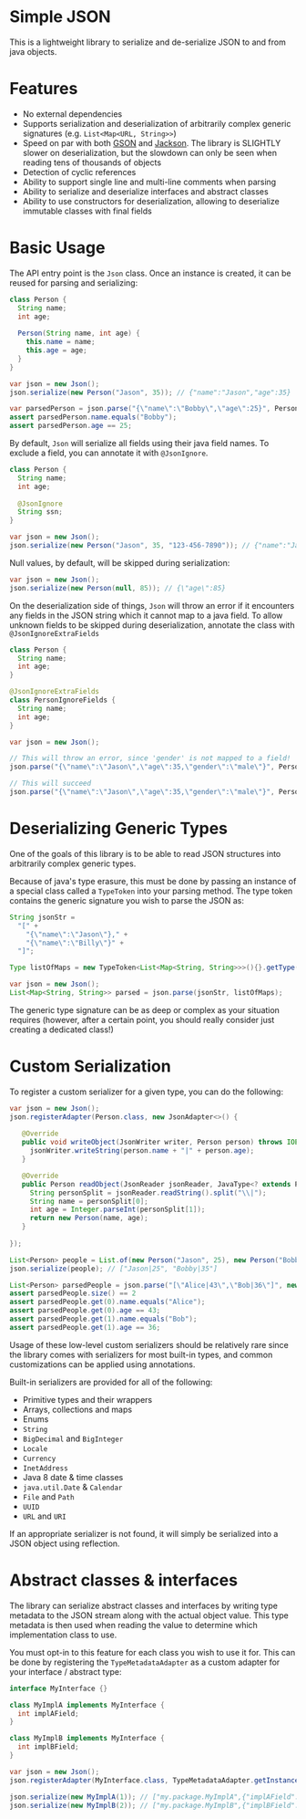 # Simple JSON

This is a lightweight library to serialize and de-serialize JSON to and from java objects.

# Features
- No external dependencies
- Supports serialization and deserialization of arbitrarily complex generic signatures (e.g. `List<Map<URL, String>>`)
- Speed on par with both [GSON](https://github.com/google/gson) and [Jackson](https://github.com/FasterXML/jackson). The library is SLIGHTLY slower on deserialization, but the slowdown can only be seen when reading tens of thousands of objects
- Detection of cyclic references
- Ability to support single line and multi-line comments when parsing
- Ability to serialize and deserialize interfaces and abstract classes
- Ability to use constructors for deserialization, allowing to deserialize immutable classes with final fields

# Basic Usage
The API entry point is the `Json` class. Once an instance is created, it can be reused for parsing and serializing:

```java
class Person {
  String name;
  int age;
  
  Person(String name, int age) {
    this.name = name;
    this.age = age;
  }
}

var json = new Json();
json.serialize(new Person("Jason", 35)); // {"name":"Jason","age":35}

var parsedPerson = json.parse("{\"name\":\"Bobby\",\"age\":25}", Person.class);
assert parsedPerson.name.equals("Bobby");
assert parsedPerson.age == 25;
```

By default, ```Json``` will serialize all fields using their java field names. To exclude a field, you can annotate it with ```@JsonIgnore```.
```java
class Person {
  String name;
  int age;
  
  @JsonIgnore
  String ssn;
}

var json = new Json();
json.serialize(new Person("Jason", 35, "123-456-7890")); // {"name":"Jason","age":35}
```

Null values, by default, will be skipped during serialization:
```java
var json = new Json();
json.serialize(new Person(null, 85)); // {\"age\":85}
```

On the deserialization side of things, ```Json``` will throw an error if it encounters any fields in the JSON string which it cannot map to a java field. To allow unknown fields to be skipped during deserialization, annotate the class with ```@JsonIgnoreExtraFields``` 
```java
class Person {
  String name;
  int age;
}

@JsonIgnoreExtraFields
class PersonIgnoreFields {
  String name;
  int age;
}

var json = new Json();

// This will throw an error, since 'gender' is not mapped to a field!
json.parse("{\"name\":\"Jason\",\"age\":35,\"gender\":\"male\"}", Person.class);

// This will succeed
json.parse("{\"name\":\"Jason\",\"age\":35,\"gender\":\"male\"}", PersonIgnoreFields.class);
```

# Deserializing Generic Types

One of the goals of this library is to be able to read JSON structures into arbitrarily complex generic types.

Because of java's type erasure, this must be done by passing an instance of a special class called a `TypeToken` into your parsing method. The type token contains the generic signature you wish to parse the JSON as:

```java
String jsonStr =
  "[" +
    "{\"name\":\"Jason\"}," +
    "{\"name\":\"Billy\"}" +
  "]"; 

Type listOfMaps = new TypeToken<List<Map<String, String>>>(){}.getType();

var json = new Json();
List<Map<String, String>> parsed = json.parse(jsonStr, listOfMaps);
```

The generic type signature can be as deep or complex as your situation requires (however, after a certain point, you should really consider just creating a dedicated class!)

# Custom Serialization

To register a custom serializer for a given type, you can do the following:
```java
var json = new Json();
json.registerAdapter(Person.class, new JsonAdapter<>() {
  
   @Override
   public void writeObject(JsonWriter writer, Person person) throws IOException {
     jsonWriter.writeString(person.name + "|" + person.age);
   }

   @Override
   public Person readObject(JsonReader jsonReader, JavaType<? extends Person> type) throws IOException {
     String personSplit = jsonReader.readString().split("\\|");
     String name = personSplit[0];
     int age = Integer.parseInt(personSplit[1]);
     return new Person(name, age);
   }
   
});

List<Person> people = List.of(new Person("Jason", 25), new Person("Bobby", 35));
json.serialize(people); // ["Jason|25", "Bobby|35"]

List<Person> parsedPeople = json.parse("[\"Alice|43\",\"Bob|36\"]", new TypeToken<List<Person>>(){}.getType());
assert parsedPeople.size() == 2
assert parsedPeople.get(0).name.equals("Alice");
assert parsedPeople.get(0).age == 43;
assert parsedPeople.get(1).name.equals("Bob");
assert parsedPeople.get(1).age == 36;
```

Usage of these low-level custom serializers should be relatively rare since the library comes with serializers for most built-in types, and common customizations can be applied using annotations.

Built-in serializers are provided for all of the following:
- Primitive types and their wrappers
- Arrays, collections and maps
- Enums
- `String`
- `BigDecimal` and `BigInteger`
- `Locale`
- `Currency`
- `InetAddress`
- Java 8 date & time classes
- `java.util.Date` & `Calendar`
- `File` and `Path`
- `UUID`
- `URL` and `URI`
 
 If an appropriate serializer is not found, it will simply be serialized into a JSON object using reflection.
 
# Abstract classes & interfaces

The library can serialize abstract classes and interfaces by writing type metadata to the JSON stream along with the actual object value. This type metadata is then used when reading the value to determine which implementation class to use.

You must opt-in to this feature for each class you wish to use it for. This can be done by registering the `TypeMetadataAdapter` as a custom adapter for your interface / abstract type:

```java
interface MyInterface {}

class MyImplA implements MyInterface {
  int implAField;
}

class MyImplB implements MyInterface {
  int implBField;
}

var json = new Json();
json.registerAdapter(MyInterface.class, TypeMetadataAdapter.getInstance());

json.serialize(new MyImplA(1)); // ["my.package.MyImplA",{"implAField":1}]
json.serialize(new MyImplB(2)); // ["my.package.MyImplB",{"implBField":2}]
```
